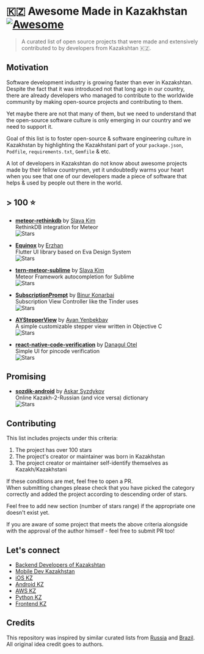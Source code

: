 # 🇰🇿 Awesome Made in Kazakhstan [![Awesome](https://awesome.re/badge.svg)](https://awesome.re)

> A curated list of open source projects that were made and extensively contributed to by developers from Kazakshtan 🇰🇿.

## Motivation

Software development industry is growing faster than ever in Kazakshtan. Despite the fact that it was introduced not that long ago in our country, there are already developers who managed to contribute to the worldwide community by making open-source projects and contributing to them. 

Yet maybe there are not that many of them, but we need to understand that the open-source software culture is only emerging in our country and we need to support it.

Goal of this list is to foster open-source & software engineering culture in Kazakhstan by highlighting the Kazakhstani part of your `package.json`, `Podfile`, `requirements.txt`, `Gemfile` & etc.

A lot of developers in Kazakshtan do not know about awesome projects made by their fellow countrymen, yet it undoubtedly warms your heart when you see that one of our developers made a piece of software that helps & used by people out there in the world.

## > 100 ⭐️ 

- **[meteor-rethinkdb](https://github.com/Slava/meteor-rethinkdb)** by [Slava Kim](https://github.com/Slava)<br>
  RethinkDB integration for Meteor<br>
  ![Stars](https://img.shields.io/github/stars/Slava/meteor-rethinkdb?style=flat-square&color=fec604&labelColor=00b0cb)

- **[Equinox](https://github.com/kekland/equinox)** by [Erzhan](https://github.com/kekland)<br>
  Flutter UI library based on Eva Design System<br>
  ![Stars](https://img.shields.io/github/stars/kekland/equinox?style=flat-square&color=fec604&labelColor=00b0cb)

- **[tern-meteor-sublime](https://github.com/Slava/tern-meteor-sublime)** by [Slava Kim](https://github.com/Slava)<br>
  Meteor Framework autocompletion for Sublime<br>
  ![Stars](https://img.shields.io/github/stars/Slava/tern-meteor-sublime?style=flat-square&color=fec604&labelColor=00b0cb)  

- **[SubscriptionPrompt](https://github.com/binchik/SubscriptionPrompt)** by [Binur Konarbai](https://github.com/binchik)<br>
  Subscription View Controller like the Tinder uses<br>
  ![Stars](https://img.shields.io/github/stars/binchik/SubscriptionPrompt?style=flat-square&color=fec604&labelColor=00b0cb)  
  
- **[AYStepperView](https://github.com/yenbekbay/AYStepperView)** by [Ayan Yenbekbay](https://github.com/yenbekbay)<br>
  A simple customizable stepper view written in Objective C<br>
  ![Stars](https://img.shields.io/github/stars/yenbekbay/AYStepperView?style=flat-square&color=fec604&labelColor=00b0cb)

- **[react-native-code-verification](https://github.com/danchokobo/react-native-code-verification)** by [Danagul Otel](https://github.com/danchokobo)<br>
  Simple UI for pincode verification<br>
  ![Stars](https://img.shields.io/github/stars/danchokobo/react-native-code-verification?style=flat-square&color=fec604&labelColor=00b0cb)

## Promising
- **[sozdik-android](https://github.com/sozdik-kz/sozdik-android)** by [Askar Syzdykov](https://github.com/askarsyzdykov)<br>
 Online Kazakh-2-Russian (and vice versa) dictionary<br>
  ![Stars](https://img.shields.io/github/stars/sozdik-kz/sozdik-android?style=flat-square&color=fec604&labelColor=00b0cb)


## Contributing 

This list includes projects under this criteria:

1. The project has over 100 stars
2. The project's creator or maintainer was born in Kazakhstan
3. The project creator or maintainer self-identify themselves as Kazakh/Kazakhstani

If these conditions are met, feel free to open a PR.<br>
When submitting changes please check that you have picked the category correctly and added the project according to descending order of stars.

Feel free to add new section (number of stars range) if the appropriate one doesn't exist yet.

If you are aware of some project that meets the above criteria alongside with the approval of the author himself - feel free to submit PR too!

## Let's connect

- [Backend Developers of Kazakshtan](https://t.me/backenderskz)
- [Mobile Dev Kazakhstan](https://t.me/mobile_dev_kz)
- [iOS KZ](https://t.me/iOSDevelopers_KZ)
- [Android KZ](https://t.me/android_kz)
- [AWS KZ](https://t.me/aws_kz)
- [Python KZ](https://t.me/python_kz)
- [Frontend KZ](https://t.me/frontendkz)

## Credits

This repository was inspired by similar curated lists from [Russia](https://github.com/igoradamenko/awesome-made-by-russians) and [Brazil](https://github.com/felipefialho/awesome-made-by-brazilians). All original idea credit goes to authors.
